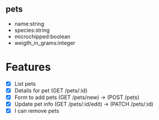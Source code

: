 ## pets
- name:string
- species:string
- microchipped:boolean
- weigth_in_grams:integer

# Features
- [x] List pets
- [x] Details for pet  (GET /pets/:id)
- [x] Form to add pets (GET /pets/new) -> (POST /pets)
- [x] Update pet info  (GET /pets/:id/edit) -> (PATCH /pets/:id)
- [x] I can remove pets
